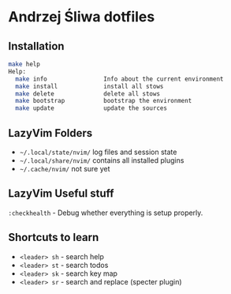 # Andrzej Śliwa dotfiles

## Installation

```sh
make help
Help:
  make info                Info about the current environment
  make install             install all stows
  make delete              delete all stows
  make bootstrap           bootstrap the environment
  make update              update the sources
```

## LazyVim Folders

- `~/.local/state/nvim/` log files and session state
- `~/.local/share/nvim/` contains all installed plugins
- `~/.cache/nvim/` not sure yet

## LazyVim Useful stuff

`:checkhealth` - Debug whether everything is setup properly.

## Shortcuts to learn

- `<leader> sh` - search help
- `<leader> st` - search todos
- `<leader> sk` - search key map
- `<leader> sr` - search and replace (specter plugin)
